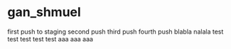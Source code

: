# gan_shmuel
first push to staging
second push 
third push
fourth push
blabla
nalala
test
test
test
test
test
aaa
aaa
aaa
